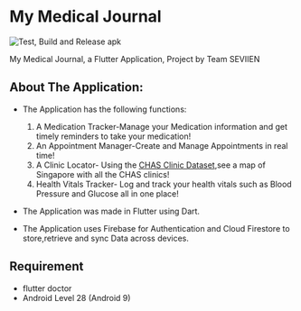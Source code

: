 # My Medical Journal 
![Test, Build and Release apk](https://github.com/GPHofficial/my_medical_journal/workflows/Test,%20Build%20and%20Release%20apk/badge.svg?branch=master)

My Medical Journal, a Flutter Application,
Project by Team SEVIIEN

## About The Application:
* The Application has the following functions:
  1. A Medication Tracker-Manage your Medication information and get timely reminders to take your medication!
  1. An Appointment Manager-Create and Manage Appointments in real time!
  1. A Clinic Locator- Using the [CHAS Clinic Dataset](https://data.gov.sg/dataset/chas-clinics),see a map of Singapore with  all the CHAS clinics!
  1. Health Vitals Tracker- Log and track your health vitals such as Blood Pressure and Glucose all in one place!

* The Application was made in Flutter using Dart.
* The Application uses Firebase for Authentication and Cloud Firestore to store,retrieve and sync Data across devices.

## Requirement
 - flutter doctor
 - Android Level 28 (Android 9)

